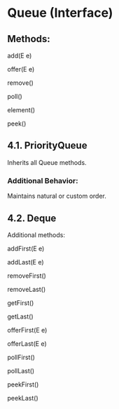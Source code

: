# Queue (Interface)

## Methods:

add(E e)

offer(E e)

remove()

poll()

element()

peek()

## 4.1. PriorityQueue

Inherits all Queue methods.

### Additional Behavior:

Maintains natural or custom order.

## 4.2. Deque

Additional methods:

addFirst(E e)

addLast(E e)

removeFirst()

removeLast()

getFirst()

getLast()

offerFirst(E e)

offerLast(E e)

pollFirst()

pollLast()

peekFirst()

peekLast()
